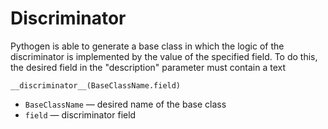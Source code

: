 # Discriminator
Pythogen is able to generate a base class in which the logic of the discriminator is implemented by the value of the specified field. To do this, the desired field in the "description" parameter must contain a text
```
__discriminator__(BaseClassName.field)
```
- `BaseClassName` — desired name of the base class
- `field` — discriminator field
